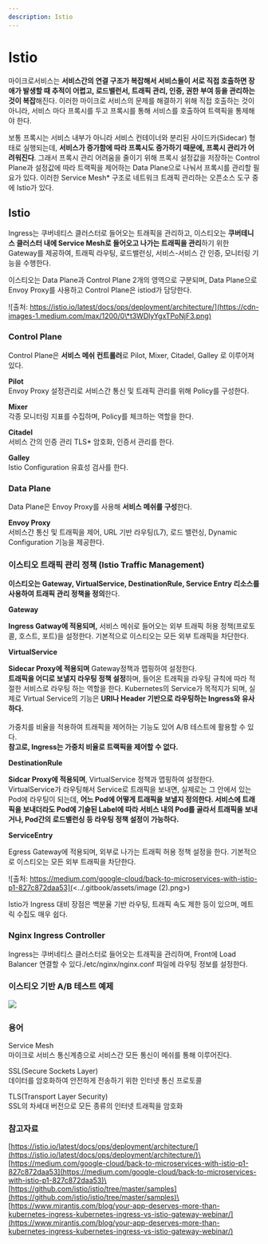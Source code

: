 ```yaml
---
description: Istio
---
```


# Istio

마이크로서비스는 **서비스간의 연결 구조가 복잡해서 서비스들이 서로 직접 호출하면 장애가 발생할 때 추적이 어렵고, 로드밸런서, 트래픽 관리, 인증, 권한 부여 등을 관리하는 것이 복잡**해진다. 이러한 마이크로 서비스의 문제를 해결하기 위해 직접 호출하는 것이 아니라, 서비스 마다 프록시를 두고 프록시를 통해 서비스를 호출하여 트랙픽을 통제해야 한다.

보통 프록시는 서비스 내부가 아니라 서비스 컨테이너와 분리된 사이드카(Sidecar) 형태로 실행되는데, **서비스가 증가함에 따라 프록시도 증가하기 때문에, 프록시 관리가 어려워진다**. 그래서 프록시 관리 어려움을 줄이기 위해 프록시 설정값을 저장하는 Control Plane과 설정값에 따라 트랙픽을 제어하는 Data Plane으로 나눠서 프록시를 관리할 필요가 있다. 이러한 Service Mesh\* 구조로 네트워크 트래픽 관리하는 오픈소스 도구 중에 Istio가 있다.

## Istio

Ingress는 쿠버네티스 클러스터로 들어오는 트래픽을 관리하고, 이스티오는 **쿠버테니스 클러스터 내에 Service Mesh로 들어오고 나가는 트래픽을 관리**하기 위한 Gateway를 제공하여, 트래픽 라우팅, 로드밸런싱, 서비스-서비스 간 인증, 모니터링 기능을 수행한다.

이스티오는 Data Plane과 Control Plane 2개의 영역으로 구분되며, Data Plane으로 Envoy Proxy를 사용하고 Control Plane은 istiod가 담당한다.

![출처: https://istio.io/latest/docs/ops/deployment/architecture/](https://cdn-images-1.medium.com/max/1200/0\*t3WDlyYgxTPoNjF3.png)

### **Control Plane**

Control Plane은 **서비스 메쉬 컨트롤러**로 Pilot, Mixer, Citadel, Galley 로 이루어져 있다.

**Pilot**\
Envoy Proxy 설정관리로 서비스간 통신 및 트래픽 관리를 위해 Policy를 구성한다.

**Mixer**\
각종 모니터링 지표를 수집하며, Policy를 체크하는 역할을 한다.

**Citadel**\
서비스 간의 인증 관리 TLS\* 암호화, 인증서 관리를 한다.

**Galley**\
Istio Configuration 유효성 검사를 한다.

### **Data Plane**

Data Plane은 Envoy Proxy를 사용해 **서비스 메쉬를 구성**한다.

**Envoy Proxy**\
서비스간 통신 및 트래픽을 제어, URL 기반 라우팅(L7), 로드 밸런싱, Dynamic Configuration 기능을 제공한다.

### 이스티오 트래픽 관리 정책 (Istio Traffic Management)

**이스티오는 Gateway, VirtualService, DestinationRule, Service Entry 리소스를 사용하여 트래픽 관리 정책을 정의**한다.

**Gateway**

**Ingress Gatway에 적용되며,** 서비스 메쉬로 들어오는 외부 트래픽 허용 정책(프로토콜, 호스트, 포트)을 설정한다. 기본적으로 이스티오는 모든 외부 트래픽을 차단한다.

**VirtualService**

**Sidecar Proxy에 적용되며** Gateway정책과 맵핑하여 설정한다.\
**트래픽을 어디로 보낼지 라우팅 정책 설정**하며, 들어온 트래픽을 라우팅 규칙에 따라 적절한 서비스로 라우팅 하는 역할을 한다. Kubernetes의 Service가 목적지가 되며, 실제로 Virtual Service의 기능은 **URI나 Header 기반으로 라우팅하는 Ingress와 유사하다.**\
\
가중치를 비율을 적용하여 트래픽을 제어하는 기능도 있어 A/B 테스트에 활용할 수 있다.\
**참고로, Ingress는 가중치 비율로 트랙픽을 제어할 수 없다.**

**DestinationRule**

**Sidcar Proxy에 적용되며**, VirtualService 정책과 맵핑하여 설정한다.\
VirtualService가 라우팅해서 Service로 트래픽을 보내면, 실제로는 그 안에서 있는 Pod에 라우팅이 되는데, **어느 Pod에 어떻게 트래픽을 보낼지 정의한다. 서비스에 트래픽을 보내더라도 Pod에 기술된 Label에 따라 서비스 내의 Pod를 골라서 트래픽을 보내거나, Pod간의 로드밸런싱 등 라우팅 정책 설정이 가능하다.**

**ServiceEntry**

Egress Gateway에 적용되며, 외부로 나가는 트래픽 허용 정책 설정을 한다. 기본적으로 이스티오는 모든 외부 트래픽을 차단한다.

![출처: https://medium.com/google-cloud/back-to-microservices-with-istio-p1-827c872daa53](<../.gitbook/assets/image (2).png>)

Istio가 Ingress 대비 장점은 백분율 기반 라우팅, 트래픽 속도 제한 등이 있으며, 메트릭 수집도 매우 쉽다.

### Nginx Ingress Controller

Ingress는 쿠버네티스 클러스터로 들어오는 트래픽을 관리하며, Front에 Load Balancer 연결할 수 있다./etc/nginx/nginx.conf 파일에 라우팅 정보를 설정한다.

### 이스티오 기반 A/B 테스트 예제

![](https://lh3.googleusercontent.com/-rjU-XeJrx1w/YUL-6XtKb-I/AAAAAAAAaAM/bR0UQ4Q\_-Skz09S6IH2GGg5-lbULDYAlgCLcBGAsYHQ/w640-h306/image.png)

### 용어

Service Mesh\
마이크로 서비스 통신계층으로 서비스간 모든 통신이 메쉬를 통해 이루어진다.

SSL(Secure Sockets Layer)\
데이터를 암호화하여 안전하게 전송하기 위한 인터넷 통신 프로토콜

TLS(Transport Layer Security)\
SSL의 차세대 버전으로 모든 종류의 인터넷 트래픽을 암호화

### 참고자료

[https://istio.io/latest/docs/ops/deployment/architecture/](https://istio.io/latest/docs/ops/deployment/architecture/)\
[https://medium.com/google-cloud/back-to-microservices-with-istio-p1-827c872daa53](https://medium.com/google-cloud/back-to-microservices-with-istio-p1-827c872daa53)\
[https://github.com/istio/istio/tree/master/samples](https://github.com/istio/istio/tree/master/samples)\
[https://www.mirantis.com/blog/your-app-deserves-more-than-kubernetes-ingress-kubernetes-ingress-vs-istio-gateway-webinar/](https://www.mirantis.com/blog/your-app-deserves-more-than-kubernetes-ingress-kubernetes-ingress-vs-istio-gateway-webinar/)

